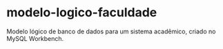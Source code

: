 # modelo-logico-faculdade
Modelo lógico de banco de dados para um sistema acadêmico, criado no MySQL Workbench.
